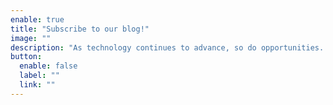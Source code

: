```yaml
---
enable: true
title: "Subscribe to our blog!"
image: ""
description: "As technology continues to advance, so do opportunities. So it's important to stay informed. I usually send out a newsletter once a month. So if you want to find the latest strategies and tips, be sure to re-visit from time to time, or connect with us on social media. Yes, earnonlinemoney.org is active on social media. You can connect with me on Facebook, Twitter and LinkedIn. If you have questions, contact me through social media or email dejuan@earnonlinemoney.org."
button:
  enable: false
  label: ""
  link: ""
---
```

